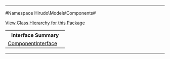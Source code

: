 

- - -

#Namespace Hirudo\Models\Components#

<div><a href='https://github.com/JeyDotC/Hirudo-docs/tree/master/hirudo/models/components/package-tree.md'>View Class Hierarchy for this Package</a></div>

<table class="title">
<tr><th colspan="2" class="title">Interface Summary</th></tr>
<tr><td class="name"><a href="https://github.com/JeyDotC/Hirudo-docs/blob/master/hirudo/models/components/ComponentInterface.md">ComponentInterface</a></td><td class="description"></td></tr>
</table>

- - -

